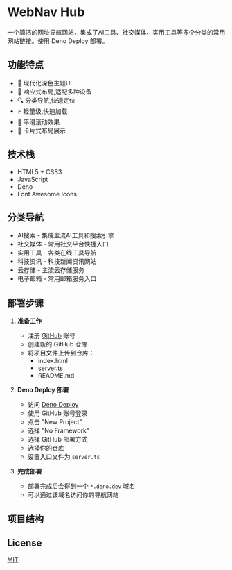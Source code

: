 # WebNav Hub

一个简洁的网址导航网站，集成了AI工具、社交媒体、实用工具等多个分类的常用网站链接。使用 Deno Deploy 部署。

## 功能特点

- 🎨 现代化深色主题UI
- 📱 响应式布局,适配多种设备
- 🔍 分类导航,快速定位
- ⚡ 轻量级,快速加载
- 🌟 平滑滚动效果
- 🎯 卡片式布局展示

## 技术栈

- HTML5 + CSS3
- JavaScript 
- Deno
- Font Awesome Icons

## 分类导航

- AI搜索 - 集成主流AI工具和搜索引擎
- 社交媒体 - 常用社交平台快捷入口
- 实用工具 - 各类在线工具导航
- 科技资讯 - 科技新闻资讯网站
- 云存储 - 主流云存储服务
- 电子邮箱 - 常用邮箱服务入口

## 部署步骤

1. **准备工作**
   - 注册 [GitHub](https://github.com/) 账号
   - 创建新的 GitHub 仓库
   - 将项目文件上传到仓库：
     - index.html
     - server.ts
     - README.md

2. **Deno Deploy 部署**
   - 访问 [Deno Deploy](https://deno.com/deploy)
   - 使用 GitHub 账号登录
   - 点击 "New Project"
   - 选择 "No Framework"
   - 选择 GitHub 部署方式
   - 选择你的仓库
   - 设置入口文件为 `server.ts`

3. **完成部署**
   - 部署完成后会得到一个 `*.deno.dev` 域名
   - 可以通过该域名访问你的导航网站

## 项目结构

## License

[MIT](LICENSE) 
